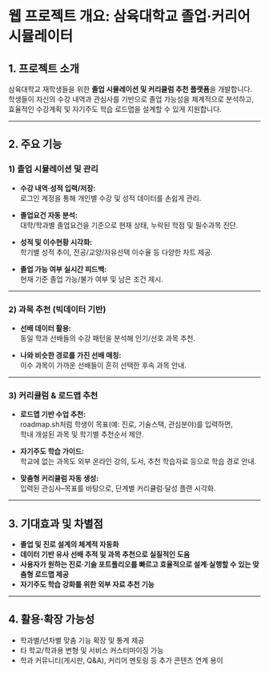 # 웹 프로젝트 개요: 삼육대학교 졸업·커리어 시뮬레이터

## 1. 프로젝트 소개
삼육대학교 재학생들을 위한 **졸업 시뮬레이션 및 커리큘럼 추천 플랫폼**을 개발합니다.  
학생들이 자신의 수강 내역과 관심사를 기반으로 졸업 가능성을 체계적으로 분석하고,  
효율적인 수강계획 및 자기주도 학습 로드맵을 설계할 수 있게 지원합니다.

---

## 2. 주요 기능

### 1) 졸업 시뮬레이션 및 관리

- **수강 내역·성적 입력/저장:**  
  로그인 계정을 통해 개인별 수강 및 성적 데이터를 손쉽게 관리.

- **졸업요건 자동 분석:**  
  대학/학과별 졸업요건을 기준으로 현재 상태, 누락된 학점 및 필수과목 진단.

- **성적 및 이수현황 시각화:**  
  학기별 성적 추이, 전공/교양/자유선택 이수율 등 다양한 차트 제공.

- **졸업 가능 여부 실시간 피드백:**  
  현재 기준 졸업 가능/불가 여부 및 남은 조건 제시.

---

### 2) 과목 추천 (빅데이터 기반)

- **선배 데이터 활용:**  
  동일 학과 선배들의 수강 패턴을 분석해 인기/선호 과목 추천.

- **나와 비슷한 경로를 가진 선배 매칭:**  
  이수 과목이 가까운 선배들이 흔히 선택한 후속 과목 안내.

---

### 3) 커리큘럼 & 로드맵 추천

- **로드맵 기반 수업 추천:**  
  roadmap.sh처럼 학생이 목표(예: 진로, 기술스택, 관심분야)를 입력하면,  
  학내 개설된 과목 및 학기별 추천순서 제안.

- **자기주도 학습 가이드:**  
  학교에 없는 과목도 외부 온라인 강의, 도서, 추천 학습자료 등으로 학습 경로 안내.

- **맞춤형 커리큘럼 자동 생성:**  
  입력된 관심사–목표를 바탕으로, 단계별 커리큘럼·달성 플랜 시각화.

---

## 3. 기대효과 및 차별점

- **졸업 및 진로 설계의 체계적 자동화**
- **데이터 기반 유사 선배 추적 및 과목 추천으로 실질적인 도움**
- **사용자가 원하는 진로·기술 포트폴리오를 빠르고 효율적으로 설계·실행할 수 있는 맞춤형 로드맵 제공**
- **자기주도 학습 강화를 위한 외부 자료 추천 기능**

---

## 4. 활용·확장 가능성

- 학과별/년차별 맞춤 기능 확장 및 통계 제공
- 타 학교/학과용 변형 및 서비스 커스터마이징 가능
- 학과 커뮤니티(게시판, Q&A), 커리어 멘토링 등 추가 콘텐츠 연계 용이
